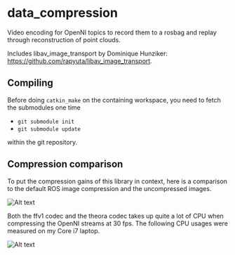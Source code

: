 data_compression
================

Video encoding for OpenNI topics to record them to a rosbag and replay through reconstruction of point clouds.

Includes libav_image_transport by Dominique Hunziker: https://github.com/rapyuta/libav_image_transport.

## Compiling

Before doing `catkin_make` on the containing workspace, you need to fetch the submodules one time

* `git submodule init`
* `git submodule update`

within the git repository.

## Compression comparison

To put the compression gains of this library in context, here is a comparison to the default ROS image compression and the uncompressed images.

![Alt text](https://github.com/nilsbore/data_compression/blob/hydro-devel/data/compression_comparison.png "Compression rates for the different compressed and uncompressed image representation.")

Both the ffv1 codec and the theora codec takes up quite a lot of CPU when compressing the OpenNI streams at 30 fps. The following CPU usages were measured on my Core i7 laptop.

![Alt text](https://github.com/nilsbore/data_compression/blob/hydro-devel/data/cpu_usage_comparison.png "CPU Usage of ffv1 and theora codec on my machine.")
